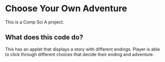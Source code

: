 # Choose Your Own Adventure
This is a Comp Sci A project.
## What does this code do?
This has an applet that displays a story with different endings. Player is able to click through different choices that decide their ending and adventure.
